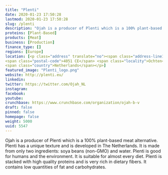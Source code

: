 ```yaml
---
title: "Plenti"
date: 2020-01-23 17:50:28
lastmod: 2020-01-23 17:50:28
slug: /plenti
description: "Ojah is a producer of Plenti which is a 100% plant-based meat alternative. Plenti has a unique texture and is developed in The Netherlands. It is made from only two ingredients: soya beans (non-GMO) and water. Plenti is good for humans and the environment. It is suitable for almost every diet. Plenti is stacked with high quality proteins and is very rich in dietary fibers. It contains low quantities of fat and carbohydrates."
proteins: [Plant-Based]
products: [Meat]
business: [Production]
finance_type: []
regions: [Europe]
location: [<p class="address" translate="no"><span class="address-line1">Cuneraweg</span><br>
<span class="postal-code">4051 CE</span> <span class="locality">Ochten</span><br>
<span class="country">Netherlands</span></p>]
featured_image: "Plenti_logo.png"
website: http://plenti.eu/
linkedin: 
twitter: https://twitter.com/Ojah_NL
instagram: 
facebook: 
youtube: 
crunchbase: https://www.crunchbase.com/organization/ojah-b-v
draft: false
pinned: false
homepage: false
weight: 5000
uuid: 5547
---
```

Ojah is a producer of Plenti which is a 100% plant-based meat alternative. Plenti has a unique texture and is developed in The Netherlands. It is made from only two ingredients: soya beans (non-GMO) and water. Plenti is good for humans and the environment. It is suitable for almost every diet. Plenti is stacked with high quality proteins and is very rich in dietary fibers. It contains low quantities of fat and carbohydrates.
